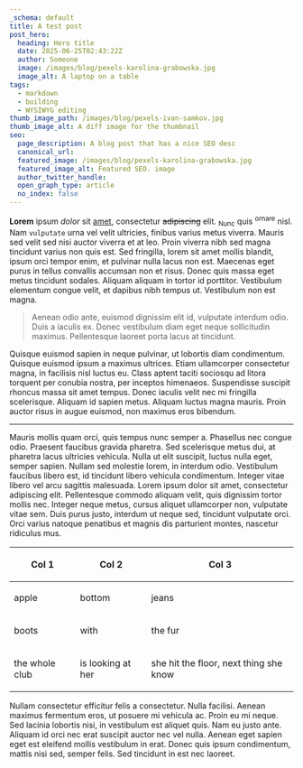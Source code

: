 ```yaml
---
_schema: default
title: A test post
post_hero:
  heading: Hero title
  date: 2025-06-25T02:43:22Z
  author: Someone
  image: /images/blog/pexels-karolina-grabowska.jpg
  image_alt: A laptop on a table
tags:
  - markdown
  - building
  - WYSIWYG editing
thumb_image_path: /images/blog/pexels-ivan-samkov.jpg
thumb_image_alt: A diff image for the thumbnail
seo:
  page_description: A blog post that has a nice SEO desc
  canonical_url:
  featured_image: /images/blog/pexels-karolina-grabowska.jpg
  featured_image_alt: Featured SEO. image
  author_twitter_handle:
  open_graph_type: article
  no_index: false
---
```

**Lorem** ipsum *dolor* sit <u>amet</u>, consectetur <s>adipiscing</s> elit. <sub>Nunc</sub> quis <sup>ornare</sup> nisl. Nam `vulputate` urna vel velit ultricies, finibus varius metus viverra. Mauris sed velit sed nisi auctor viverra et at leo. Proin viverra nibh sed magna tincidunt varius non quis est. Sed fringilla, lorem sit amet mollis blandit, ipsum orci tempor enim, et pulvinar nulla lacus non est. Maecenas eget purus in tellus convallis accumsan non et risus. Donec quis massa eget metus tincidunt sodales. Aliquam aliquam in tortor id porttitor. Vestibulum elementum congue velit, et dapibus nibh tempus ut. Vestibulum non est magna.

> Aenean odio ante, euismod dignissim elit id, vulputate interdum odio. Duis a iaculis ex. Donec vestibulum diam eget neque sollicitudin maximus. Pellentesque laoreet porta lacus at tincidunt.

Quisque euismod sapien in neque pulvinar, ut lobortis diam condimentum. Quisque euismod ipsum a maximus ultrices. Etiam ullamcorper consectetur magna, in facilisis nisl luctus eu. Class aptent taciti sociosqu ad litora torquent per conubia nostra, per inceptos himenaeos. Suspendisse suscipit rhoncus massa sit amet tempus. Donec iaculis velit nec mi fringilla scelerisque. Aliquam id sapien metus. Aliquam luctus magna mauris. Proin auctor risus in augue euismod, non maximus eros bibendum.

---

Mauris mollis quam orci, quis tempus nunc semper a. Phasellus nec congue odio. Praesent faucibus gravida pharetra. Sed scelerisque metus dui, at pharetra lacus ultricies vehicula. Nulla ut elit suscipit, luctus nulla eget, semper sapien. Nullam sed molestie lorem, in interdum odio. Vestibulum faucibus libero est, id tincidunt libero vehicula condimentum. Integer vitae libero vel arcu sagittis malesuada. Lorem ipsum dolor sit amet, consectetur adipiscing elit. Pellentesque commodo aliquam velit, quis dignissim tortor mollis nec. Integer neque metus, cursus aliquet ullamcorper non, vulputate vitae sem. Duis purus justo, interdum ut neque sed, tincidunt vulputate orci. Orci varius natoque penatibus et magnis dis parturient montes, nascetur ridiculus mus.

<table><thead><tr><th><p>Col 1</p></th><th><p>Col 2</p></th><th><p>Col 3</p></th></tr></thead><tbody><tr><td><p>apple</p></td><td><p>bottom</p></td><td><p>jeans</p></td></tr><tr><td><p>boots</p></td><td><p>with</p></td><td><p>the fur</p></td></tr><tr><td><p>the whole club</p></td><td><p>is looking at her</p></td><td><p>she hit the floor, next thing she know</p></td></tr></tbody></table>

Nullam consectetur efficitur felis a consectetur. Nulla facilisi. Aenean maximus fermentum eros, ut posuere mi vehicula ac. Proin eu mi neque. Sed lacinia lobortis nisi, in vestibulum est aliquet quis. Nam eu justo ante. Aliquam id orci nec erat suscipit auctor nec vel nulla. Aenean eget sapien eget est eleifend mollis vestibulum in erat. Donec quis ipsum condimentum, mattis nisi sed, semper felis. Sed tincidunt in est nec laoreet.